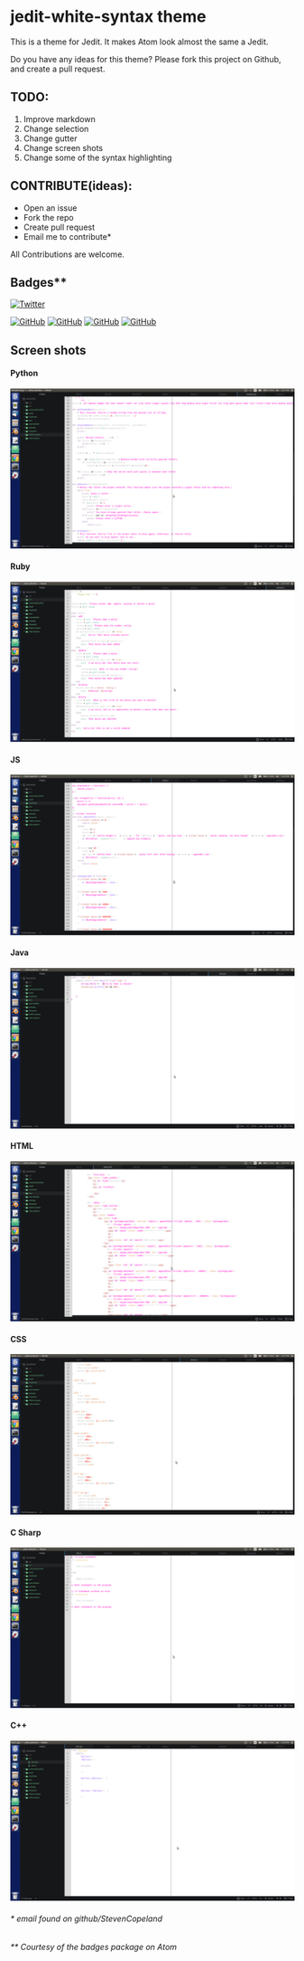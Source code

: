 # jedit-white-syntax theme

This is a theme for Jedit. It makes Atom look almost the same a Jedit.

Do you have any ideas for this theme? Please fork this project on Github, and create a pull request.

## TODO:
1. Improve markdown
2. Change selection
3. Change gutter
4. Change screen shots
5. Change some of the syntax highlighting

## CONTRIBUTE(ideas):
- Open an issue
- Fork the repo
- Create pull request
- Email me to contribute*

All Contributions are welcome.

## Badges**
[![Twitter](https://img.shields.io/twitter/url/https/github.com/StevenCopeland/jedit-white-syntax.svg?style=social)](https://twitter.com/intent/tweet?text=Wow:https://github.com/StevenCopeland/jedit-white-syntax%20is%20an%20awesome%20theme%20for%20atom!&url=%5Bobject%20Object%5D)

[![GitHub](https://img.shields.io/github/stars/StevenCopeland/jedit-white-syntax.svg?style=flat-square)](https://github.com/StevenCopeland/jedit-white-syntax)
[![GitHub](https://img.shields.io/github/forks/StevenCopeland/jedit-white-syntax.svg?style=flat-square)](https://github.com/StevenCopeland/jedit-white-syntax/network)
[![GitHub](https://img.shields.io/github/issues/StevenCopeland/jedit-white-syntax.svg?style=flat-square)](https://github.com/StevenCopeland/jedit-white-syntax/issues)
[![GitHub](https://img.shields.io/github/tag/StevenCopeland/jedit-white-syntax.svg?style=flat-square)](https://github.com/StevenCopeland/jedit-white-syntax/tags)
## Screen shots

#### Python
![Python Picture](python.png)
#### Ruby
![Ruby Picture](ruby.png)
#### JS
![JS Picture](JS.png)
#### Java
![Java Picture](java.png)
#### HTML
![HTML Picture](html.png)
#### CSS
![CSS Picture](CSS.png)
#### C Sharp
![C# Picture](CS.png)
#### C++
![C++ Picture](c++.png)

###### * email found on github/StevenCopeland
###### ** Courtesy of the badges package on Atom
